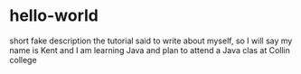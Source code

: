 # hello-world
short fake description
the tutorial said to write about myself, so I will say my name is Kent and I am learning Java and plan to attend a Java clas at Collin college
